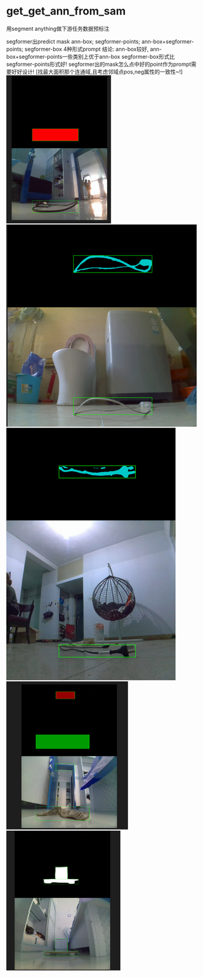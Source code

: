 # get_get_ann_from_sam
用segment anything做下游任务数据预标注


segformer出predict mask 
ann-box; segformer-points; ann-box+segformer-points; segformer-box 4种形式prompt
结论: 
    ann-box较好,
    ann-box+segformer-points一些类别上优于ann-box 
    segformer-box形式比segformer-points形式好!
    segformer出的mask怎么点中好的point作为prompt需要好好设计!
    [找最大面积那个连通域,且考虑邻域点pos,neg属性的一致性~!]
![1](1.PNG)  
![2](2.PNG)
![3](3.PNG)
![4](4.PNG)
![5](5.PNG) 
